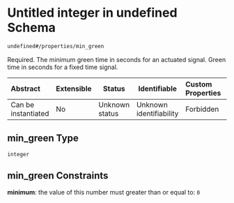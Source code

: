 # Untitled integer in undefined Schema

```txt
undefined#/properties/min_green
```

Required. The minimum green time in seconds for an actuated signal. Green time in seconds for a fixed time signal.


| Abstract            | Extensible | Status         | Identifiable            | Custom Properties | Additional Properties | Access Restrictions | Defined In                                                                                            |
| :------------------ | ---------- | -------------- | ----------------------- | :---------------- | --------------------- | ------------------- | ----------------------------------------------------------------------------------------------------- |
| Can be instantiated | No         | Unknown status | Unknown identifiability | Forbidden         | Allowed               | none                | [signal_timing_phase.schema.json\*](../../out/signal_timing_phase.schema.json "open original schema") |

## min_green Type

`integer`

## min_green Constraints

**minimum**: the value of this number must greater than or equal to: `0`
